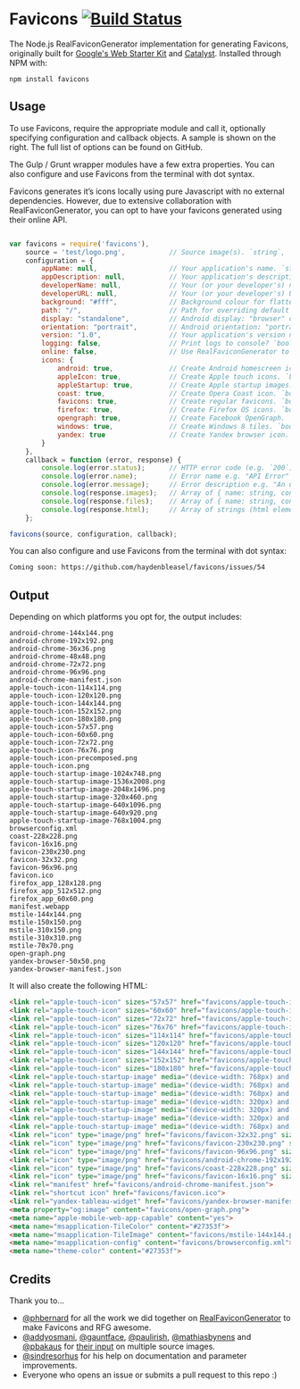 # Favicons [![Build Status](https://travis-ci.org/haydenbleasel/favicons.svg?branch=master)](https://travis-ci.org/haydenbleasel/favicons)

The Node.js RealFaviconGenerator implementation for generating Favicons, originally built for [Google's Web Starter Kit](https://github.com/google/web-starter-kit) and [Catalyst](https://github.com/haydenbleasel/catalyst). Installed through NPM with:

```
npm install favicons
```

## Usage

To use Favicons, require the appropriate module and call it, optionally specifying configuration and callback objects. A sample is shown on the right. The full list of options can be found on GitHub.

The Gulp / Grunt wrapper modules have a few extra properties. You can also configure and use Favicons from the terminal with dot syntax.

Favicons generates it’s icons locally using pure Javascript with no external dependencies. However, due to extensive collaboration with RealFaviconGenerator, you can opt to have your favicons generated using their online API.

```js

var favicons = require('favicons'),
    source = 'test/logo.png',           // Source image(s). `string`, `buffer` or array of `{ size: filepath }`
    configuration = {
        appName: null,                  // Your application's name. `string`
        appDescription: null,           // Your application's description. `string`
        developerName: null,            // Your (or your developer's) name. `string`
        developerURL: null,             // Your (or your developer's) URL. `string`
        background: "#fff",             // Background colour for flattened icons. `string`
        path: "/",                      // Path for overriding default icons path. `string`
        display: "standalone",          // Android display: "browser" or "standalone". `string`
        orientation: "portrait",        // Android orientation: "portrait" or "landscape". `string`
        version: "1.0",                 // Your application's version number. `number`
        logging: false,                 // Print logs to console? `boolean`
        online: false,                  // Use RealFaviconGenerator to create favicons? `boolean`
        icons: {
            android: true,              // Create Android homescreen icon. `boolean`
            appleIcon: true,            // Create Apple touch icons. `boolean`
            appleStartup: true,         // Create Apple startup images. `boolean`
            coast: true,                // Create Opera Coast icon. `boolean`
            favicons: true,             // Create regular favicons. `boolean`
            firefox: true,              // Create Firefox OS icons. `boolean`
            opengraph: true,            // Create Facebook OpenGraph. `boolean`
            windows: true,              // Create Windows 8 tiles. `boolean`
            yandex: true                // Create Yandex browser icon. `boolean`
        }
    },
    callback = function (error, response) {
        console.log(error.status);      // HTTP error code (e.g. `200`) or `null`
        console.log(error.name);        // Error name e.g. "API Error"
        console.log(error.message);     // Error description e.g. "An unknown error has occurred"
        console.log(response.images);   // Array of { name: string, contents: <buffer> }
        console.log(response.files);    // Array of { name: string, contents: <string> }
        console.log(response.html);     // Array of strings (html elements)
    };

favicons(source, configuration, callback);
```

You can also configure and use Favicons from the terminal with dot syntax:

```sh
Coming soon: https://github.com/haydenbleasel/favicons/issues/54
```

## Output

Depending on which platforms you opt for, the output includes:

```
android-chrome-144x144.png
android-chrome-192x192.png
android-chrome-36x36.png
android-chrome-48x48.png
android-chrome-72x72.png
android-chrome-96x96.png
android-chrome-manifest.json
apple-touch-icon-114x114.png
apple-touch-icon-120x120.png
apple-touch-icon-144x144.png
apple-touch-icon-152x152.png
apple-touch-icon-180x180.png
apple-touch-icon-57x57.png
apple-touch-icon-60x60.png
apple-touch-icon-72x72.png
apple-touch-icon-76x76.png
apple-touch-icon-precomposed.png
apple-touch-icon.png
apple-touch-startup-image-1024x748.png
apple-touch-startup-image-1536x2008.png
apple-touch-startup-image-2048x1496.png
apple-touch-startup-image-320x460.png
apple-touch-startup-image-640x1096.png
apple-touch-startup-image-640x920.png
apple-touch-startup-image-768x1004.png
browserconfig.xml
coast-228x228.png
favicon-16x16.png
favicon-230x230.png
favicon-32x32.png
favicon-96x96.png
favicon.ico
firefox_app_128x128.png
firefox_app_512x512.png
firefox_app_60x60.png
manifest.webapp
mstile-144x144.png
mstile-150x150.png
mstile-310x150.png
mstile-310x310.png
mstile-70x70.png
open-graph.png
yandex-browser-50x50.png
yandex-browser-manifest.json
```

It will also create the following HTML:

```html
<link rel="apple-touch-icon" sizes="57x57" href="favicons/apple-touch-icon-57x57.png">
<link rel="apple-touch-icon" sizes="60x60" href="favicons/apple-touch-icon-60x60.png">
<link rel="apple-touch-icon" sizes="72x72" href="favicons/apple-touch-icon-72x72.png">
<link rel="apple-touch-icon" sizes="76x76" href="favicons/apple-touch-icon-76x76.png">
<link rel="apple-touch-icon" sizes="114x114" href="favicons/apple-touch-icon-114x114.png">
<link rel="apple-touch-icon" sizes="120x120" href="favicons/apple-touch-icon-120x120.png">
<link rel="apple-touch-icon" sizes="144x144" href="favicons/apple-touch-icon-144x144.png">
<link rel="apple-touch-icon" sizes="152x152" href="favicons/apple-touch-icon-152x152.png">
<link rel="apple-touch-icon" sizes="180x180" href="favicons/apple-touch-icon-180x180.png">
<link rel="apple-touch-startup-image" media="(device-width: 768px) and (device-height: 1024px) and (orientation: landscape) and (-webkit-device-pixel-ratio: 1)" href="favicons/apple-touch-startup-image-1024x748.png">
<link rel="apple-touch-startup-image" media="(device-width: 768px) and (device-height: 1024px) and (orientation: portrait) and (-webkit-device-pixel-ratio: 2)" href="favicons/apple-touch-startup-image-1536x2008.png">
<link rel="apple-touch-startup-image" media="(device-width: 768px) and (device-height: 1024px) and (orientation: landscape) and (-webkit-device-pixel-ratio: 2)" href="favicons/apple-touch-startup-image-2048x1496.png">
<link rel="apple-touch-startup-image" media="(device-width: 320px) and (device-height: 480px) and (-webkit-device-pixel-ratio: 1)" href="favicons/apple-touch-startup-image-320x460.png">
<link rel="apple-touch-startup-image" media="(device-width: 320px) and (device-height: 568px) and (-webkit-device-pixel-ratio: 2)" href="favicons/apple-touch-startup-image-640x1096.png">
<link rel="apple-touch-startup-image" media="(device-width: 320px) and (device-height: 480px) and (-webkit-device-pixel-ratio: 2)" href="favicons/apple-touch-startup-image-640x920.png">
<link rel="apple-touch-startup-image" media="(device-width: 768px) and (device-height: 1024px) and (orientation: portrait) and (-webkit-device-pixel-ratio: 1)" href="favicons/apple-touch-startup-image-768x1004.png">
<link rel="icon" type="image/png" href="favicons/favicon-32x32.png" sizes="32x32">
<link rel="icon" type="image/png" href="favicons/favicon-230x230.png" sizes="230x230">
<link rel="icon" type="image/png" href="favicons/favicon-96x96.png" sizes="96x96">
<link rel="icon" type="image/png" href="favicons/android-chrome-192x192.png" sizes="192x192">
<link rel="icon" type="image/png" href="favicons/coast-228x228.png" sizes="228x228">
<link rel="icon" type="image/png" href="favicons/favicon-16x16.png" sizes="16x16">
<link rel="manifest" href="favicons/android-chrome-manifest.json">
<link rel="shortcut icon" href="favicons/favicon.ico">
<link rel="yandex-tableau-widget" href="favicons/yandex-browser-manifest.json">
<meta property="og:image" content="favicons/open-graph.png">
<meta name="apple-mobile-web-app-capable" content="yes">
<meta name="msapplication-TileColor" content="#27353f">
<meta name="msapplication-TileImage" content="favicons/mstile-144x144.png">
<meta name="msapplication-config" content="favicons/browserconfig.xml">
<meta name="theme-color" content="#27353f">
```

## Credits

Thank you to...

- [@phbernard](https://github.com/phbernard) for all the work we did together on [RealFaviconGenerator](https://github.com/realfavicongenerator) to make Favicons and RFG awesome.
- [@addyosmani](https://github.com/addyosmani), [@gauntface](https://github.com/gauntface), [@paulirish](https://github.com/paulirish), [@mathiasbynens](https://github.com/mathiasbynens) and [@pbakaus](https://github.com/pbakaus) for [their input](https://github.com/google/web-starter-kit/pull/442) on multiple source images.
- [@sindresorhus](https://github.com/sindresorhus) for his help on documentation and parameter improvements.
- Everyone who opens an issue or submits a pull request to this repo :)
